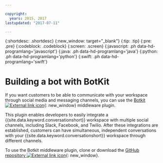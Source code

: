 ```yaml
---

copyright:
  years: 2015, 2017
lastupdated: "2017-07-11"

---
```


{:shortdesc: .shortdesc}
{:new_window: target="_blank"}
{:tip: .tip}
{:pre: .pre}
{:codeblock: .codeblock}
{:screen: .screen}
{:javascript: .ph data-hd-programlang='javascript'}
{:java: .ph data-hd-programlang='java'}
{:python: .ph data-hd-programlang='python'}
{:swift: .ph data-hd-programlang='swift'}

# Building a bot with BotKit

If you want customers to be able to communicate with your workspace through social media and messaging channels, you can use the [Botkit ![External link icon](../../icons/launch-glyph.svg "External link icon")](http://howdy.ai/botkit){: new_window} middleware plugin.

This plugin enables developers to easily integrate a {{site.data.keyword.conversationshort}} workspace with multiple social channels, including Slack, Facebook, and Twilio. After these integrations are established, customers can have simultaneous, independent conversations with your {{site.data.keyword.conversationshort}} workspace through different channels.

To use the Botkit middleware plugin, clone or download the 
[GitHub repository ![External link icon](../../icons/launch-glyph.svg "External link icon")](https://github.com/watson-developer-cloud/botkit-middleware){: new_window}.